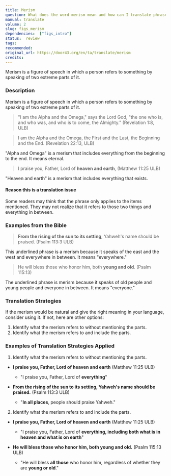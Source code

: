 ```yaml
---
title: Merism
question: What does the word merism mean and how can I translate phrases that have it?
manual: translate
volume: 2
slug: figs_merism
dependencies:  ["figs_intro"]
status:  review
tags: 
recommended: 
original_url: https://door43.org/en/ta/translate/merism
credits: 
---
```

Merism is a figure of speech in which a person refers to something by speaking of two extreme parts of it.

### Description

Merism is a figure of speech in which a person refers to something by speaking of two extreme parts of it.
> "I am the Alpha and the Omega," says the Lord God, "the one who is, and who was, and who is to come, the Almighty." (Revelation 1:8, ULB)


> I am the Alpha and the Omega, the First and the Last, the Beginning and the End. (Revelation 22:13, ULB)

"Alpha and Omega" is a merism that includes everything from the beginning to the end. It means eternal.
>I praise you, Father, Lord of __heaven and earth__,  (Matthew 11:25 ULB)

"Heaven and earth" is a merism that includes everything that exists.

#### Reason this is a translation issue
Some readers may think that the phrase only applies to the items mentioned. They may not realize that it refers to those two things and everything in between. 

### Examples from the Bible
>__From the rising of the sun to its setting__, Yahweh's name should be praised. (Psalm 113:3 ULB)

This underlined phrase is a merism because it speaks of the east and the west and everywhere in between. It means "everywhere."
>He will bless those who honor him, both __young and old__. (Psalm 115:13) 

The underlined phrase is merism because it speaks of old people and young people and everyone in between. It means "everyone."

### Translation Strategies

If the merism would be natural and give the right meaning in your language, consider using it. If not, here are other options:

  1. Identify what the merism refers to without mentioning the parts. 
  1. Identify what the merism refers to and include the parts.

### Examples of Translation Strategies Applied

1. Identify what the merism refers to without mentioning the parts.

  * **I praise you, Father, Lord of __heaven and earth__**  (Matthew 11:25 ULB)
      * "I praise you, Father, Lord of __everything__"

  * **__From the rising of the sun to its setting__, Yahweh's name should be praised.** (Psalm 113:3 ULB)
      * "__In all places__, people should praise Yahweh."

2. Identify what the merism refers to and include the parts.

  * **I praise you, Father, Lord of __heaven and earth__**  (Matthew 11:25 ULB)
      * "I praise you, Father, Lord of __everything, including both what is in heaven and what is on earth__"

  * **He will bless those who honor him, both __young and old__.** (Psalm 115:13 ULB)  
      * "He will bless __all those__ who honor him, regardless of whether they are __young or old__."

